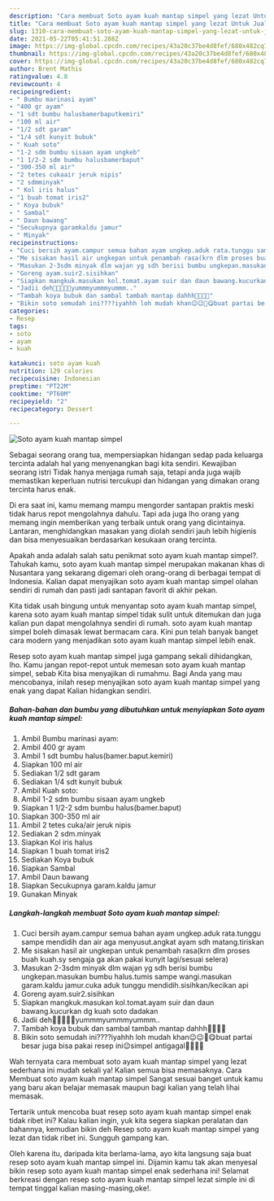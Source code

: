 ```yaml
---
description: "Cara membuat Soto ayam kuah mantap simpel yang lezat Untuk Jualan"
title: "Cara membuat Soto ayam kuah mantap simpel yang lezat Untuk Jualan"
slug: 1310-cara-membuat-soto-ayam-kuah-mantap-simpel-yang-lezat-untuk-jualan
date: 2021-05-22T05:41:51.288Z
image: https://img-global.cpcdn.com/recipes/43a20c37be4d8fef/680x482cq70/soto-ayam-kuah-mantap-simpel-foto-resep-utama.jpg
thumbnail: https://img-global.cpcdn.com/recipes/43a20c37be4d8fef/680x482cq70/soto-ayam-kuah-mantap-simpel-foto-resep-utama.jpg
cover: https://img-global.cpcdn.com/recipes/43a20c37be4d8fef/680x482cq70/soto-ayam-kuah-mantap-simpel-foto-resep-utama.jpg
author: Brent Mathis
ratingvalue: 4.8
reviewcount: 4
recipeingredient:
- " Bumbu marinasi ayam"
- "400 gr ayam"
- "1 sdt bumbu halusbamerbaputkemiri"
- "100 ml air"
- "1/2 sdt garam"
- "1/4 sdt kunyit bubuk"
- " Kuah soto"
- "1-2 sdm bumbu sisaan ayam ungkeb"
- "1 1/2-2 sdm bumbu halusbamerbaput"
- "300-350 ml air"
- "2 tetes cukaair jeruk nipis"
- "2 sdmminyak"
- " Kol iris halus"
- "1 buah tomat iris2"
- " Koya bubuk"
- " Sambal"
- " Daun bawang"
- "Secukupnya garamkaldu jamur"
- " Minyak"
recipeinstructions:
- "Cuci bersih ayam.campur semua bahan ayam ungkep.aduk rata.tunggu sampe mendidih dan air aga menyusut.angkat ayam sdh matang.tiriskan"
- "Me sisakan hasil air ungkepan untuk penambah rasa(krn dlm proses buah kuah.sy sengaja ga akan pakai kunyit lagi/sesuai selera)"
- "Masukan 2-3sdm minyak dlm wajan yg sdh berisi bumbu ungkepan.masukan bumbu halus.tumis sampe wangi.masukan garam.kaldu jamur.cuka aduk tunggu mendidih.sisihkan/kecikan api"
- "Goreng ayam.suir2.sisihkan"
- "Siapkan mangkuk.masukan kol.tomat.ayam suir dan daun bawang.kucurkan dg kuah soto dadakan"
- "Jadii deh🤤🤤🤤🤤🤤yummmyummmyummm.."
- "Tambah koya bubuk dan sambal tambah mantap dahhh🤤🤤🤤🤤"
- "Bikin soto semudah ini????iyahhh loh mudah khan😉😉🤗😋buat partai besar juga bisa pakai resep ini😉simpel antigagal🤗🤗🤗🤗"
categories:
- Resep
tags:
- soto
- ayam
- kuah

katakunci: soto ayam kuah 
nutrition: 129 calories
recipecuisine: Indonesian
preptime: "PT22M"
cooktime: "PT60M"
recipeyield: "2"
recipecategory: Dessert

---
```



![Soto ayam kuah mantap simpel](https://img-global.cpcdn.com/recipes/43a20c37be4d8fef/680x482cq70/soto-ayam-kuah-mantap-simpel-foto-resep-utama.jpg)

Sebagai seorang orang tua, mempersiapkan hidangan sedap pada keluarga tercinta adalah hal yang menyenangkan bagi kita sendiri. Kewajiban seorang istri Tidak hanya menjaga rumah saja, tetapi anda juga wajib memastikan keperluan nutrisi tercukupi dan hidangan yang dimakan orang tercinta harus enak.

Di era  saat ini, kamu memang mampu mengorder santapan praktis meski tidak harus repot mengolahnya dahulu. Tapi ada juga lho orang yang memang ingin memberikan yang terbaik untuk orang yang dicintainya. Lantaran, menghidangkan masakan yang diolah sendiri jauh lebih higienis dan bisa menyesuaikan berdasarkan kesukaan orang tercinta. 



Apakah anda adalah salah satu penikmat soto ayam kuah mantap simpel?. Tahukah kamu, soto ayam kuah mantap simpel merupakan makanan khas di Nusantara yang sekarang digemari oleh orang-orang di berbagai tempat di Indonesia. Kalian dapat menyajikan soto ayam kuah mantap simpel olahan sendiri di rumah dan pasti jadi santapan favorit di akhir pekan.

Kita tidak usah bingung untuk menyantap soto ayam kuah mantap simpel, karena soto ayam kuah mantap simpel tidak sulit untuk ditemukan dan juga kalian pun dapat mengolahnya sendiri di rumah. soto ayam kuah mantap simpel boleh dimasak lewat bermacam cara. Kini pun telah banyak banget cara modern yang menjadikan soto ayam kuah mantap simpel lebih enak.

Resep soto ayam kuah mantap simpel juga gampang sekali dihidangkan, lho. Kamu jangan repot-repot untuk memesan soto ayam kuah mantap simpel, sebab Kita bisa menyajikan di rumahmu. Bagi Anda yang mau mencobanya, inilah resep menyajikan soto ayam kuah mantap simpel yang enak yang dapat Kalian hidangkan sendiri.

<!--inarticleads1-->

##### Bahan-bahan dan bumbu yang dibutuhkan untuk menyiapkan Soto ayam kuah mantap simpel:

1. Ambil  Bumbu marinasi ayam:
1. Ambil 400 gr ayam
1. Ambil 1 sdt bumbu halus(bamer.baput.kemiri)
1. Siapkan 100 ml air
1. Sediakan 1/2 sdt garam
1. Sediakan 1/4 sdt kunyit bubuk
1. Ambil  Kuah soto:
1. Ambil 1-2 sdm bumbu sisaan ayam ungkeb
1. Siapkan 1 1/2-2 sdm bumbu halus(bamer.baput)
1. Siapkan 300-350 ml air
1. Ambil 2 tetes cuka/air jeruk nipis
1. Sediakan 2 sdm.minyak
1. Siapkan  Kol iris halus
1. Siapkan 1 buah tomat iris2
1. Sediakan  Koya bubuk
1. Siapkan  Sambal
1. Ambil  Daun bawang
1. Siapkan Secukupnya garam.kaldu jamur
1. Gunakan  Minyak




<!--inarticleads2-->

##### Langkah-langkah membuat Soto ayam kuah mantap simpel:

1. Cuci bersih ayam.campur semua bahan ayam ungkep.aduk rata.tunggu sampe mendidih dan air aga menyusut.angkat ayam sdh matang.tiriskan
1. Me sisakan hasil air ungkepan untuk penambah rasa(krn dlm proses buah kuah.sy sengaja ga akan pakai kunyit lagi/sesuai selera)
1. Masukan 2-3sdm minyak dlm wajan yg sdh berisi bumbu ungkepan.masukan bumbu halus.tumis sampe wangi.masukan garam.kaldu jamur.cuka aduk tunggu mendidih.sisihkan/kecikan api
1. Goreng ayam.suir2.sisihkan
1. Siapkan mangkuk.masukan kol.tomat.ayam suir dan daun bawang.kucurkan dg kuah soto dadakan
1. Jadii deh🤤🤤🤤🤤🤤yummmyummmyummm..
1. Tambah koya bubuk dan sambal tambah mantap dahhh🤤🤤🤤🤤
1. Bikin soto semudah ini????iyahhh loh mudah khan😉😉🤗😋buat partai besar juga bisa pakai resep ini😉simpel antigagal🤗🤗🤗🤗




Wah ternyata cara membuat soto ayam kuah mantap simpel yang lezat sederhana ini mudah sekali ya! Kalian semua bisa memasaknya. Cara Membuat soto ayam kuah mantap simpel Sangat sesuai banget untuk kamu yang baru akan belajar memasak maupun bagi kalian yang telah lihai memasak.

Tertarik untuk mencoba buat resep soto ayam kuah mantap simpel enak tidak ribet ini? Kalau kalian ingin, yuk kita segera siapkan peralatan dan bahannya, kemudian bikin deh Resep soto ayam kuah mantap simpel yang lezat dan tidak ribet ini. Sungguh gampang kan. 

Oleh karena itu, daripada kita berlama-lama, ayo kita langsung saja buat resep soto ayam kuah mantap simpel ini. Dijamin kamu tak akan menyesal bikin resep soto ayam kuah mantap simpel enak sederhana ini! Selamat berkreasi dengan resep soto ayam kuah mantap simpel lezat simple ini di tempat tinggal kalian masing-masing,oke!.

